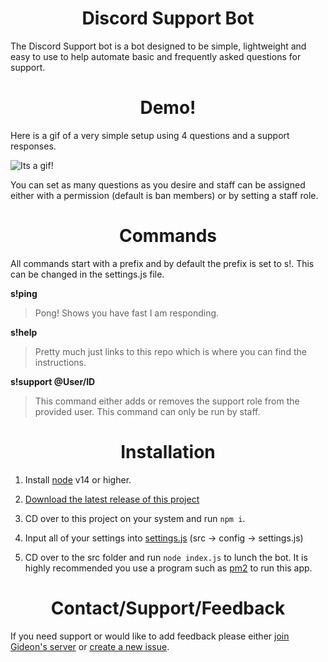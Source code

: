 <h1 align="center">Discord Support Bot</h1>

The Discord Support bot is a bot designed to be simple, lightweight and easy to use to help automate basic and frequently asked questions for support.

<h1 align="center">Demo!</h1>

Here is a gif of a very simple setup using 4 questions and a support responses.

![Its a gif!](https://cdn.discordapp.com/attachments/713861338673184858/843359915376771122/t6C5hIac5D.gif)

You can set as many questions as you desire and staff can be assigned either with a permission (default is  ban members) or by setting a staff role.

<h1 align="center">Commands</h1>

All commands start with a prefix and by default the prefix is set to s!. This can be changed in the settings.js file.

**s!ping**
> Pong! Shows you have fast I am responding.

**s!help** 
> Pretty much just links to this repo which is where you can find the instructions.

**s!support @User/ID**
> This command either adds or removes the support role from the provided user. This command can only be run by staff.

<h1 align="center">Installation</h1>

1. Install [node](https://nodejs.org/en/) v14 or higher.

2. [Download the latest release of this project](https://github.com/Gideon-foxo/support-bot/releases)

3. CD over to this project on your system and run `npm i`.

4. Input all of your settings into [settings.js](https://github.com/Gideon-foxo/support-bot/blob/main/src/config/settings.js) (src -> config -> settings.js)

5. CD over to the src folder and run `node index.js` to lunch the bot. It is highly recommended you use a program such as [pm2](https://www.npmjs.com/package/pm2) to run this app.


<h1 align="center">Contact/Support/Feedback</h1>

If you need support or would like to add feedback please either [join Gideon's server](https://discord.gg/G2sWsCA8nS) or [create a new issue](https://github.com/Gideon-foxo/support-bot/issues).
